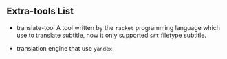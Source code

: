 ## Extra-tools List

* translate-tool
A tool written by the `racket` programming language which use to translate subtitle, now it only supported `srt` filetype subtitle.
- translation engine that use `yandex`.
